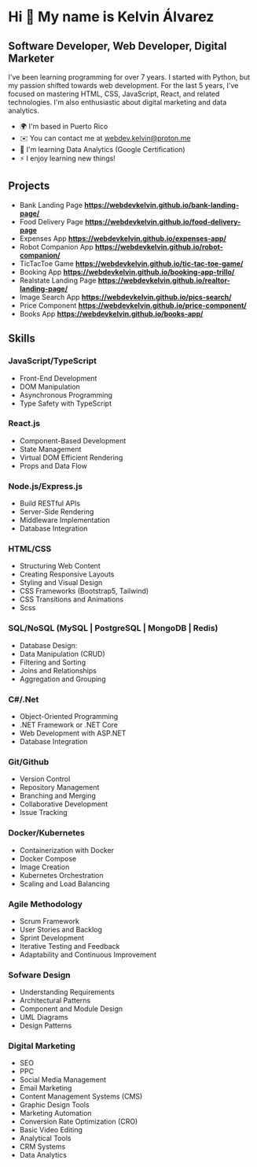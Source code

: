 Hi 👋 My name is Kelvin Álvarez
===============================

Software Developer, Web Developer, Digital Marketer
---------------------------------------------------

I've been learning programming for over 7 years. I started with Python, but my passion shifted towards web development. For the last 5 years, I've focused on mastering HTML, CSS, JavaScript, React, and related technologies. I'm also enthusiastic about digital marketing and data analytics.

* 🌍  I'm based in Puerto Rico
* ✉️  You can contact me at [webdev.kelvin@proton.me](mailto:webdev.kelvin@proton.me)
* 🧠  I'm learning Data Analytics (Google Certification)
* ⚡  I enjoy learning new things!

## Projects

* Bank Landing Page **https://webdevkelvin.github.io/bank-landing-page/**
* Food Delivery Page **https://webdevkelvin.github.io/food-delivery-page**
* Expenses App **https://webdevkelvin.github.io/expenses-app/**
* Robot Companion App **https://webdevkelvin.github.io/robot-companion/**
* TicTacToe Game **https://webdevkelvin.github.io/tic-tac-toe-game/**
* Booking App **https://webdevkelvin.github.io/booking-app-trillo/**
* Realstate Landing Page **https://webdevkelvin.github.io/realtor-landing-page/**
* Image Search App **https://webdevkelvin.github.io/pics-search/**
* Price Component **https://webdevkelvin.github.io/price-component/**
* Books App **https://webdevkelvin.github.io/books-app/**

## Skills
### JavaScript/TypeScript
* Front-End Development
* DOM Manipulation
* Asynchronous Programming
* Type Safety with TypeScript

### React.js
* Component-Based Development
* State Management
* Virtual DOM Efficient Rendering
* Props and Data Flow

### Node.js/Express.js
* Build RESTful APIs
* Server-Side Rendering
* Middleware Implementation
* Database Integration

### HTML/CSS
* Structuring Web Content
* Creating Responsive Layouts
* Styling and Visual Design
* CSS Frameworks (Bootstrap5, Tailwind)
* CSS Transitions and Animations
* Scss

### SQL/NoSQL (MySQL | PostgreSQL | MongoDB | Redis)
* Database Design:
* Data Manipulation (CRUD)
* Filtering and Sorting
* Joins and Relationships
* Aggregation and Grouping

### C#/.Net
* Object-Oriented Programming
* .NET Framework or .NET Core
* Web Development with ASP.NET
* Database Integration

### Git/Github
* Version Control
* Repository Management
* Branching and Merging
* Collaborative Development
* Issue Tracking
  
### Docker/Kubernetes
* Containerization with Docker
* Docker Compose
* Image Creation
* Kubernetes Orchestration
* Scaling and Load Balancing

### Agile Methodology
* Scrum Framework
* User Stories and Backlog
* Sprint Development
* Iterative Testing and Feedback
* Adaptability and Continuous Improvement

### Sofware Design
* Understanding Requirements
* Architectural Patterns
* Component and Module Design
* UML Diagrams
* Design Patterns

### Digital Marketing
* SEO
* PPC
* Social Media Management
* Email Marketing
* Content Management Systems (CMS)
* Graphic Design Tools
* Marketing Automation
* Conversion Rate Optimization (CRO)
* Basic Video Editing
* Analytical Tools
* CRM Systems
* Data Analytics



